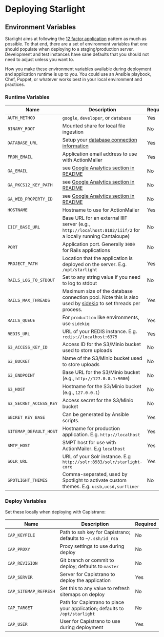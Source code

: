 # Deploying Starlight

## Environment Variables

Starlight aims at following the [12 factor application][12-factor] pattern as much as
possible. To that end, there are a set of environment variables that one should
populate when deploying to a staging/production server. Development and test
instances have sane defaults that you should not need to adjust unless you want
to.

How you make these environment variables available during deployment and
application runtime is up to you. You could use an Ansible playbook, Chef,
Puppet, or whatever works best in your local environment and practices.

### Runtime Variables

| Name | Description | Required |
| ---- | ----------- | -------- |
| `AUTH_METHOD` | `google`, `developer`, or `database` | Yes |
| `BINARY_ROOT` | Mounted share for local file ingestion | No |
| `DATABASE_URL` | Setup your [database connection information][db] | Yes |
| `FROM_EMAIL` | Application email address to use with ActionMailer | Yes |
| `GA_EMAIL` | see [Google Analytics section in README][ga] | No |
| `GA_PKCS12_KEY_PATH` | see [Google Analytics section in README][ga] | No |
| `GA_WEB_PROPERTY_ID` | see [Google Analytics section in README][ga] | No |
| `HOSTNAME` | Hostname to use for ActionMailer | Yes |
| `IIIF_BASE_URL` | Base URL for an external IIIF server (e.g., `http://localhost:8182/iiif/2` for a locally running Cantaloupe) | No |
| `PORT` | Application port. Generally `3000` for Rails applications | No |
| `PROJECT_PATH` | Location that the application is deployed on the server. E.g. `/opt/starlight` | Yes |
| `RAILS_LOG_TO_STDOUT` | Set to any string value if you need to log to stdout | No |
| `RAILS_MAX_THREADS` | Maximum size of the database connection pool. Note this is also used by [sidekiq][sidekiq-threads] to set threads per process. | Yes |
| `RAILS_QUEUE` | For `production` like environments, use `sidekiq` | Yes |
| `REDIS_URL` | URL of your REDIS instance. E.g. `redis://localhost:6379` | Yes |
| `S3_ACCESS_KEY_ID` | Access ID for the S3/Minio bucket used to store uploads | No |
| `S3_BUCKET` | Name of the S3/Minio bucket used to store uploads | No |
| `S3_ENDPOINT` | Base URL for the S3/Minio bucket (e.g., `http://127.0.0.1:9000`) | No |
| `S3_HOST` | Hostname for the S3/Minio bucket (e.g., `127.0.0.1`) | No |
| `S3_SECRET_ACCESS_KEY` | Access secret for the S3/Minio bucket | No |
| `SECRET_KEY_BASE` | Can be generated by Ansible scripts. | Yes |
| `SITEMAP_DEFAULT_HOST` | Hostname for production application. E.g. `http://localhost` | Yes |
| `SMTP_HOST` | SMPT host for use with ActionMailer. E.g `localhost` | Yes |
| `SOLR_URL` | URL of your Solr instance. E.g `http://solr:8983/solr/starlight-core` | Yes |
| `SPOTLIGHT_THEMES` | Comma-separated, used by Spotlight to activate custom themes. E.g. `ucsb,ucsd,surfliner` | No |

### Deploy Variables

Set these locally when deploying with Capistrano:

| Name | Description | Required |
| ---- | ----------- | -------- |
| `CAP_KEYFILE` | Path to ssh key for Capistrano; defaults to `~/.ssh/id_rsa` | No |
| `CAP_PROXY` | Proxy settings to use during deploy | No |
| `CAP_REVISION` | Git branch or commit to deploy; defaults to `master` | No |
| `CAP_SERVER` | Server for Capistrano to deploy the application | Yes |
| `CAP_SITEMAP_REFRESH` | Set this to any value to refresh sitemaps on deploy | No |
| `CAP_TARGET` | Path for Capistrano to place your application; defaults to `/opt/starlight` | No |
| `CAP_USER` | User for Capistrano to use during deployment | Yes |

[12-factor]: https://12factor.net/
[db]: https://edgeguides.rubyonrails.org/configuring.html#configuring-a-database
[ga]: ../README.md#google-analytics
[sidekiq-threads]:https://github.com/mperham/sidekiq/issues/2985
